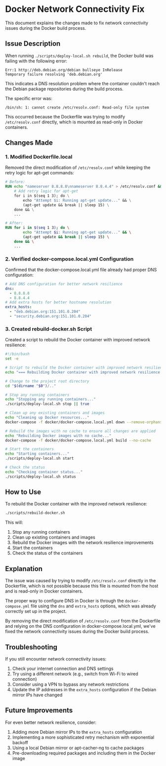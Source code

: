 # Docker Network Connectivity Fix

This document explains the changes made to fix network connectivity issues during the Docker build process.

## Issue Description

When running `./scripts/deploy-local.sh rebuild`, the Docker build was failing with the following error:

```
Err:1 http://deb.debian.org/debian bullseye InRelease
Temporary failure resolving 'deb.debian.org'
```

This indicates a DNS resolution problem where the container couldn't reach the Debian package repositories during the build process.

The specific error was:

```
/bin/sh: 1: cannot create /etc/resolv.conf: Read-only file system
```

This occurred because the Dockerfile was trying to modify `/etc/resolv.conf` directly, which is mounted as read-only in Docker containers.

## Changes Made

### 1. Modified Dockerfile.local

Removed the direct modification of `/etc/resolv.conf` while keeping the retry logic for apt-get commands:

```dockerfile
# Before:
RUN echo "nameserver 8.8.8.8\nnameserver 8.8.4.4" > /etc/resolv.conf && \
    # Add retry logic for apt-get
    for i in $(seq 1 3); do \
        echo "Attempt $i: Running apt-get update..." && \
        (apt-get update && break || sleep 15) \
    done && \
    ...

# After:
RUN for i in $(seq 1 3); do \
        echo "Attempt $i: Running apt-get update..." && \
        (apt-get update && break || sleep 15) \
    done && \
    ...
```

### 2. Verified docker-compose.local.yml Configuration

Confirmed that the docker-compose.local.yml file already had proper DNS configuration:

```yaml
# Add DNS configuration for better network resilience
dns:
  - 8.8.8.8
  - 8.8.4.4
# Add extra hosts for better hostname resolution
extra_hosts:
  - "deb.debian.org:151.101.0.204"
  - "security.debian.org:151.101.0.204"
```

### 3. Created rebuild-docker.sh Script

Created a script to rebuild the Docker container with improved network resilience:

```bash
#!/bin/bash
set -e

# Script to rebuild the Docker container with improved network resilience
echo "=== Rebuilding Docker container with improved network resilience ==="

# Change to the project root directory
cd "$(dirname "$0")/.."

# Stop any running containers
echo "Stopping any running containers..."
./scripts/deploy-local.sh stop || true

# Clean up any existing containers and images
echo "Cleaning up Docker resources..."
docker-compose -f docker/docker-compose.local.yml down --remove-orphans || true

# Rebuild the images with no cache to ensure all changes are applied
echo "Rebuilding Docker images with no cache..."
docker-compose -f docker/docker-compose.local.yml build --no-cache

# Start the containers
echo "Starting containers..."
./scripts/deploy-local.sh start

# Check the status
echo "Checking container status..."
./scripts/deploy-local.sh status
```

## How to Use

To rebuild the Docker container with the improved network resilience:

```bash
./scripts/rebuild-docker.sh
```

This will:
1. Stop any running containers
2. Clean up existing containers and images
3. Rebuild the Docker images with the network resilience improvements
4. Start the containers
5. Check the status of the containers

## Explanation

The issue was caused by trying to modify `/etc/resolv.conf` directly in the Dockerfile, which is not possible because this file is mounted from the host and is read-only in Docker containers.

The proper way to configure DNS in Docker is through the `docker-compose.yml` file using the `dns` and `extra_hosts` options, which was already correctly set up in the project.

By removing the direct modification of `/etc/resolv.conf` from the Dockerfile and relying on the DNS configuration in docker-compose.local.yml, we've fixed the network connectivity issues during the Docker build process.

## Troubleshooting

If you still encounter network connectivity issues:

1. Check your internet connection and DNS settings
2. Try using a different network (e.g., switch from Wi-Fi to wired connection)
3. Consider using a VPN to bypass any network restrictions
4. Update the IP addresses in the `extra_hosts` configuration if the Debian mirror IPs have changed

## Future Improvements

For even better network resilience, consider:

1. Adding more Debian mirror IPs to the `extra_hosts` configuration
2. Implementing a more sophisticated retry mechanism with exponential backoff
3. Using a local Debian mirror or apt-cacher-ng to cache packages
4. Pre-downloading required packages and including them in the Docker image